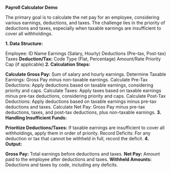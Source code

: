 **Payroll Calculator Demo**

The primary goal is to calculate the net pay for an employee, considering various earnings, deductions, and taxes. The challenge lies in the priority of deductions and taxes, especially when taxable earnings are insufficient to cover all withholdings.


**1. Data Structure:**

Employee:
ID
Name
Earnings (Salary, Hourly)
Deductions (Pre-tax, Post-tax)
Taxes
**Deduction/Tax:**
Code
Type (Flat, Percentage)
Amount/Rate
Priority
Cap (if applicable)
**2. Calculation Steps:**

**Calculate Gross Pay:**
Sum of salary and hourly earnings.
Determine Taxable Earnings:
Gross Pay minus non-taxable earnings.
Calculate Pre-Tax Deductions:
Apply deductions based on taxable earnings, considering priority and caps.
Calculate Taxes:
Apply taxes based on taxable earnings minus pre-tax deductions, considering priority and caps.
Calculate Post-Tax Deductions:
Apply deductions based on taxable earnings minus pre-tax deductions and taxes.
Calculate Net Pay:
Gross Pay minus pre-tax deductions, taxes, and post-tax deductions, plus non-taxable earnings.
**3. Handling Insufficient Funds:**

**Prioritize Deductions/Taxes:**
If taxable earnings are insufficient to cover all withholdings, apply them in order of priority.
Record Deficits:
For any deduction or tax that cannot be withheld in full, record the deficit.
**4. Output:**

**Gross Pay:** Total earnings before deductions and taxes.
**Net Pay:** Amount paid to the employee after deductions and taxes.
**Withheld Amounts:** Deductions and taxes by code, including any deficits.
